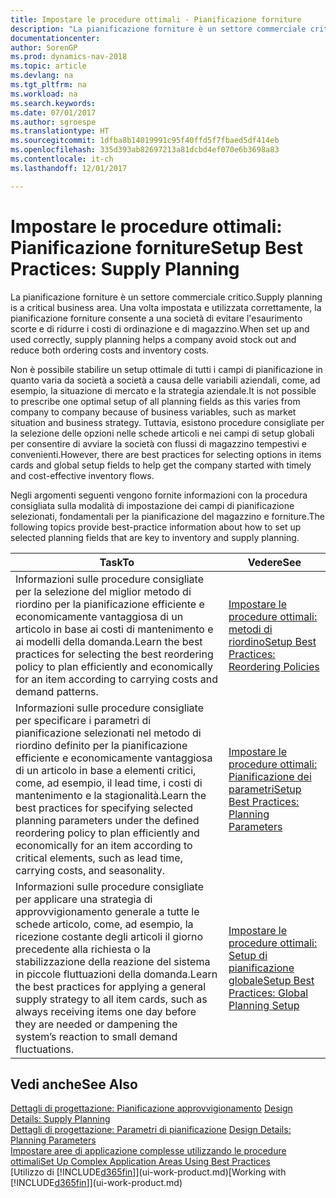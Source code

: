 ```yaml
---
title: Impostare le procedure ottimali - Pianificazione forniture
description: "La pianificazione forniture è un settore commerciale critico. Una volta impostata e utilizzata correttamente, la pianificazione forniture consente a una società di evitare l'esaurimento scorte e di ridurre i costi di ordinazione e di magazzino."
documentationcenter: 
author: SorenGP
ms.prod: dynamics-nav-2018
ms.topic: article
ms.devlang: na
ms.tgt_pltfrm: na
ms.workload: na
ms.search.keywords: 
ms.date: 07/01/2017
ms.author: sgroespe
ms.translationtype: HT
ms.sourcegitcommit: 1dfba8b14019991c95f40ffd5f7fbaed5df414eb
ms.openlocfilehash: 335d393ab82697213a81dcbd4ef070e6b3698a83
ms.contentlocale: it-ch
ms.lasthandoff: 12/01/2017

---
```

# <a name="setup-best-practices-supply-planning"></a><span data-ttu-id="ecc2a-104">Impostare le procedure ottimali: Pianificazione forniture</span><span class="sxs-lookup"><span data-stu-id="ecc2a-104">Setup Best Practices: Supply Planning</span></span>
<span data-ttu-id="ecc2a-105">La pianificazione forniture è un settore commerciale critico.</span><span class="sxs-lookup"><span data-stu-id="ecc2a-105">Supply planning is a critical business area.</span></span> <span data-ttu-id="ecc2a-106">Una volta impostata e utilizzata correttamente, la pianificazione forniture consente a una società di evitare l'esaurimento scorte e di ridurre i costi di ordinazione e di magazzino.</span><span class="sxs-lookup"><span data-stu-id="ecc2a-106">When set up and used correctly, supply planning helps a company avoid stock out and reduce both ordering costs and inventory costs.</span></span>  

 <span data-ttu-id="ecc2a-107">Non è possibile stabilire un setup ottimale di tutti i campi di pianificazione in quanto varia da società a società a causa delle variabili aziendali, come, ad esempio, la situazione di mercato e la strategia aziendale.</span><span class="sxs-lookup"><span data-stu-id="ecc2a-107">It is not possible to prescribe one optimal setup of all planning fields as this varies from company to company because of business variables, such as market situation and business strategy.</span></span> <span data-ttu-id="ecc2a-108">Tuttavia, esistono procedure consigliate per la selezione delle opzioni nelle schede articoli e nei campi di setup globali per consentire di avviare la società con flussi di magazzino tempestivi e convenienti.</span><span class="sxs-lookup"><span data-stu-id="ecc2a-108">However, there are best practices for selecting options in items cards and global setup fields to help get the company started with timely and cost-effective inventory flows.</span></span>  

 <span data-ttu-id="ecc2a-109">Negli argomenti seguenti vengono fornite informazioni con la procedura consigliata sulla modalità di impostazione dei campi di pianificazione selezionati, fondamentali per la pianificazione del magazzino e forniture.</span><span class="sxs-lookup"><span data-stu-id="ecc2a-109">The following topics provide best-practice information about how to set up selected planning fields that are key to inventory and supply planning.</span></span>  

|<span data-ttu-id="ecc2a-110">**Task**</span><span class="sxs-lookup"><span data-stu-id="ecc2a-110">**To**</span></span>|<span data-ttu-id="ecc2a-111">**Vedere**</span><span class="sxs-lookup"><span data-stu-id="ecc2a-111">**See**</span></span>|  
|------------|-------------|  
|<span data-ttu-id="ecc2a-112">Informazioni sulle procedure consigliate per la selezione del miglior metodo di riordino per la pianificazione efficiente e economicamente vantaggiosa di un articolo in base ai costi di mantenimento e ai modelli della domanda.</span><span class="sxs-lookup"><span data-stu-id="ecc2a-112">Learn the best practices for selecting the best reordering policy to plan efficiently and economically for an item according to carrying costs and demand patterns.</span></span>|[<span data-ttu-id="ecc2a-113">Impostare le procedure ottimali: metodi di riordino</span><span class="sxs-lookup"><span data-stu-id="ecc2a-113">Setup Best Practices: Reordering Policies</span></span>](setup-best-practices-reordering-policies.md)|  
|<span data-ttu-id="ecc2a-114">Informazioni sulle procedure consigliate per specificare i parametri di pianificazione selezionati nel metodo di riordino definito per la pianificazione efficiente e economicamente vantaggiosa di un articolo in base a elementi critici, come, ad esempio, il lead time, i costi di mantenimento e la stagionalità.</span><span class="sxs-lookup"><span data-stu-id="ecc2a-114">Learn the best practices for specifying selected planning parameters under the defined reordering policy to plan efficiently and economically for an item according to critical elements, such as lead time, carrying costs, and seasonality.</span></span>|[<span data-ttu-id="ecc2a-115">Impostare le procedure ottimali: Pianificazione dei parametri</span><span class="sxs-lookup"><span data-stu-id="ecc2a-115">Setup Best Practices: Planning Parameters</span></span>](setup-best-practices-planning-parameters.md)|  
|<span data-ttu-id="ecc2a-116">Informazioni sulle procedure consigliate per applicare una strategia di approvvigionamento generale a tutte le schede articolo, come, ad esempio, la ricezione costante degli articoli il giorno precedente alla richiesta o la stabilizzazione della reazione del sistema in piccole fluttuazioni della domanda.</span><span class="sxs-lookup"><span data-stu-id="ecc2a-116">Learn the best practices for applying a general supply strategy to all item cards, such as always receiving items one day before they are needed or dampening the system’s reaction to small demand fluctuations.</span></span>|[<span data-ttu-id="ecc2a-117">Impostare le procedure ottimali: Setup di pianificazione globale</span><span class="sxs-lookup"><span data-stu-id="ecc2a-117">Setup Best Practices: Global Planning Setup</span></span>](setup-best-practices-global-planning-setup.md)|  

## <a name="see-also"></a><span data-ttu-id="ecc2a-118">Vedi anche</span><span class="sxs-lookup"><span data-stu-id="ecc2a-118">See Also</span></span>  
 <span data-ttu-id="ecc2a-119">[Dettagli di progettazione: Pianificazione approvvigionamento](design-details-supply-planning.md) </span><span class="sxs-lookup"><span data-stu-id="ecc2a-119">[Design Details: Supply Planning](design-details-supply-planning.md) </span></span>  
 <span data-ttu-id="ecc2a-120">[Dettagli di progettazione: Parametri di pianificazione](design-details-planning-parameters.md) </span><span class="sxs-lookup"><span data-stu-id="ecc2a-120">[Design Details: Planning Parameters](design-details-planning-parameters.md) </span></span>  
 [<span data-ttu-id="ecc2a-121">Impostare aree di applicazione complesse utilizzando le procedure ottimali</span><span class="sxs-lookup"><span data-stu-id="ecc2a-121">Set Up Complex Application Areas Using Best Practices</span></span>](set-up-complex-application-areas-using-best-practices.md)  
 <span data-ttu-id="ecc2a-122">[Utilizzo di [!INCLUDE[d365fin](includes/d365fin_md.md)]](ui-work-product.md)</span><span class="sxs-lookup"><span data-stu-id="ecc2a-122">[Working with [!INCLUDE[d365fin](includes/d365fin_md.md)]](ui-work-product.md)</span></span>

